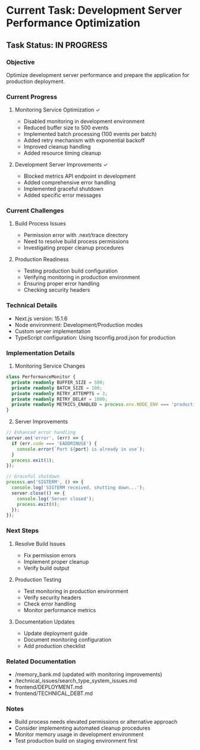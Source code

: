 # Current Task: Development Server Performance Optimization

## Task Status: IN PROGRESS

### Objective
Optimize development server performance and prepare the application for production deployment.

### Current Progress

1. Monitoring Service Optimization ✓
   - Disabled monitoring in development environment
   - Reduced buffer size to 500 events
   - Implemented batch processing (100 events per batch)
   - Added retry mechanism with exponential backoff
   - Improved cleanup handling
   - Added resource timing cleanup

2. Development Server Improvements ✓
   - Blocked metrics API endpoint in development
   - Added comprehensive error handling
   - Implemented graceful shutdown
   - Added specific error messages

### Current Challenges

1. Build Process Issues
   - Permission error with .next/trace directory
   - Need to resolve build process permissions
   - Investigating proper cleanup procedures

2. Production Readiness
   - Testing production build configuration
   - Verifying monitoring in production environment
   - Ensuring proper error handling
   - Checking security headers

### Technical Details
- Next.js version: 15.1.6
- Node environment: Development/Production modes
- Custom server implementation
- TypeScript configuration: Using tsconfig.prod.json for production

### Implementation Details

1. Monitoring Service Changes
```typescript
class PerformanceMonitor {
  private readonly BUFFER_SIZE = 500;
  private readonly BATCH_SIZE = 100;
  private readonly RETRY_ATTEMPTS = 3;
  private readonly RETRY_DELAY = 1000;
  private readonly METRICS_ENABLED = process.env.NODE_ENV === 'production';
}
```

2. Server Improvements
```typescript
// Enhanced error handling
server.on('error', (err) => {
  if (err.code === 'EADDRINUSE') {
    console.error(`Port ${port} is already in use`);
  }
  process.exit(1);
});

// Graceful shutdown
process.on('SIGTERM', () => {
  console.log('SIGTERM received, shutting down...');
  server.close(() => {
    console.log('Server closed');
    process.exit(0);
  });
});
```

### Next Steps
1. Resolve Build Issues
   - Fix permission errors
   - Implement proper cleanup
   - Verify build output

2. Production Testing
   - Test monitoring in production environment
   - Verify security headers
   - Check error handling
   - Monitor performance metrics

3. Documentation Updates
   - Update deployment guide
   - Document monitoring configuration
   - Add production checklist

### Related Documentation
- /memory_bank.md (updated with monitoring improvements)
- /technical_issues/search_type_system_issues.md
- frontend/DEPLOYMENT.md
- frontend/TECHNICAL_DEBT.md

### Notes
- Build process needs elevated permissions or alternative approach
- Consider implementing automated cleanup procedures
- Monitor memory usage in development environment
- Test production build on staging environment first
